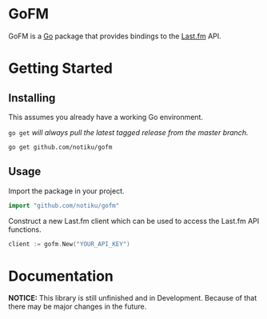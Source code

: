 # GoFM

GoFM is a [Go](https://go.dev/) package that provides bindings to the [Last.fm](https://last.fm/) API.

# Getting Started

## Installing

This assumes you already have a working Go environment.

`go get` *will always pull the latest tagged release from the master branch.*

```go get github.com/notiku/gofm```

## Usage

Import the package in your project.

```go
import "github.com/notiku/gofm"
```

Construct a new Last.fm client which can be used to access the Last.fm API functions.

```go
client := gofm.New("YOUR_API_KEY")
```

# Documentation

**NOTICE:** This library is still unfinished and in Development. Because of that there may be major changes in the future.
